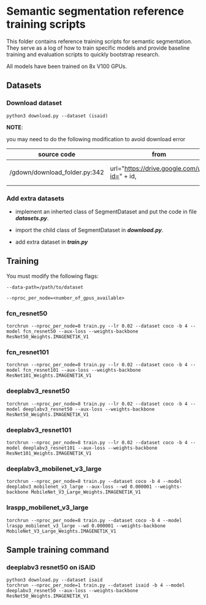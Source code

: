 # Semantic segmentation reference training scripts

This folder contains reference training scripts for semantic segmentation.
They serve as a log of how to train specific models and provide baseline
training and evaluation scripts to quickly bootstrap research.

All models have been trained on 8x V100 GPUs.

## Datasets

### Download dataset

```shell
python3 download.py --dataset (isaid)
```

**NOTE**:

you may need to do the following modification to avoid download error

| source code | from  | to |
|-------------|-------|----|
| <site-package>/gdown/download_folder.py:342 | url="https://drive.google.com/uc?id=" + id, | url="https://drive.google.com/uc?export=download&confirm=pbef&id=" + id, |

### Add extra datasets

- implement an inherted class of SegmentDataset and put the code in file ***datasets.py***.

- import the child class of SegmentDataset in ***download.py***.

- add extra dataset in ***train.py***

## Training

You must modify the following flags:

`--data-path=/path/to/dataset`

`--nproc_per_node=<number_of_gpus_available>`

### fcn_resnet50
```
torchrun --nproc_per_node=8 train.py --lr 0.02 --dataset coco -b 4 --model fcn_resnet50 --aux-loss --weights-backbone ResNet50_Weights.IMAGENET1K_V1
```

### fcn_resnet101
```
torchrun --nproc_per_node=8 train.py --lr 0.02 --dataset coco -b 4 --model fcn_resnet101 --aux-loss --weights-backbone ResNet101_Weights.IMAGENET1K_V1
```

### deeplabv3_resnet50
```
torchrun --nproc_per_node=8 train.py --lr 0.02 --dataset coco -b 4 --model deeplabv3_resnet50 --aux-loss --weights-backbone ResNet50_Weights.IMAGENET1K_V1
```

### deeplabv3_resnet101
```
torchrun --nproc_per_node=8 train.py --lr 0.02 --dataset coco -b 4 --model deeplabv3_resnet101 --aux-loss --weights-backbone ResNet101_Weights.IMAGENET1K_V1
```

### deeplabv3_mobilenet_v3_large
```
torchrun --nproc_per_node=8 train.py --dataset coco -b 4 --model deeplabv3_mobilenet_v3_large --aux-loss --wd 0.000001 --weights-backbone MobileNet_V3_Large_Weights.IMAGENET1K_V1
```

### lraspp_mobilenet_v3_large
```
torchrun --nproc_per_node=8 train.py --dataset coco -b 4 --model lraspp_mobilenet_v3_large --wd 0.000001 --weights-backbone MobileNet_V3_Large_Weights.IMAGENET1K_V1
```

## Sample training command

### deeplabv3 resnet50 on iSAID

```shell
python3 download.py --dataset isaid
torchrun --nproc_per_node=1 train.py --dataset isaid -b 4 --model deeplabv3_resnet50 --aux-loss --weights-backbone ResNet50_Weights.IMAGENET1K_V1
```
